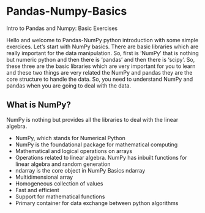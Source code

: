 # Pandas-Numpy-Basics
Intro to Pandas and Numpy: Basic Exercises

Hello and welcome to Pandas-NumPy python introduction with some simple exercices. Let’s start with NumPy basics.  There are basic libraries which are really important for the data manipulation. So, first is ‘NumPy’ that is nothing but numeric python and then there is ‘pandas’ and then there is ‘scipy’. So, these three are the basic libraries which are very important for you to learn and these two things are very related the NumPy and pandas they are the core structure to handle the data. So, you need to understand NumPy and pandas when you are going to deal with the data.

## What is NumPy? 
NumPy is nothing but provides all the libraries to deal with the linear algebra. 
- NumPy, which stands for Numerical Python
- NumPy is the foundational package for mathematical computing 
- Mathematical and logical operations on arrays 
- Operations related to linear algebra. NumPy has inbuilt functions for linear algebra and random generation 
- ndarray is the core object in NumPy Basics ndarray 
- Multidimensional array 
- Homogeneous collection of values 
- Fast and efficient 
- Support for mathematical functions 
- Primary container for data exchange between python algorithms
